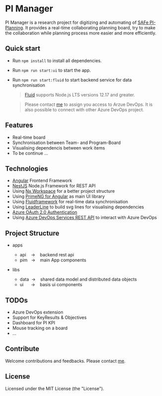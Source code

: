 # PI Manager

PI Manager is a research project for digitizing and automating of [SAFe PI-Planning](https://www.scaledagileframework.com/pi-planning/). It provides a real-time collaborating planning board, try to make the collaboration while planning process more easier and more efficiently.

## Quick start

- Run `npm install` to install all dependencies.
- Run `npm run start:ui` to start the app.
- Run `npm run start:fluid` to start backend service for data synchronisation

  > [Fluid](https://fluidframework.com/start/quick-start/#set-up-your-development-environment) supports Node.js LTS versions 12.17 and greater.
  
  > Please contact [me](xuesong.wen@gmail.com) to assign you access to Arzue DevOps. It is also possible to connect with other Azure DevOps project.

## Features

- Real-time board
- Synchronisation between Team- and Program-Board
- Visualising dependencis between work items
- To be continue ...

## Technologies

- [Angular](https://angular.io/) Frontend Framework
- [NestJS](https://nestjs.com/) Node.js Framework for REST API
- Using [Nx Workspace](https://nx.dev/) for a better project structure
- Using [PrimeNG for Angular](https://www.primefaces.org/primeng/) as main UI library
- Using [Fluidframework](https://fluidframework.com/) for real-time data synchronisation
- Using [LeaderLine](https://anseki.github.io/leader-line/) to build svg lines for visualising dependencies
- [Azure OAuth 2.0 Authentication](https://github.com/AzureAD/microsoft-authentication-library-for-js/tree/msal-angular-v1/lib/msal-angular)
- Using [Azure DevOps Services REST API](https://docs.microsoft.com/en-us/?view=azure-devops-rest-5.1) to interact with Azure DevOps

## Project Structure

- apps
  - api&nbsp;&nbsp;&nbsp;&nbsp;->&nbsp;&nbsp;&nbsp;&nbsp;backend rest api
  - pim&nbsp;&nbsp;&nbsp;->&nbsp;&nbsp;&nbsp;&nbsp;main App components
- libs

  - data&nbsp;&nbsp;->&nbsp;&nbsp;&nbsp;&nbsp;shared data model and distributed data objects
  - ui&nbsp;&nbsp;&nbsp;&nbsp;&nbsp;&nbsp;->&nbsp;&nbsp;&nbsp;&nbsp;basis ui components

## TODOs

- Azure DevOps extension
- Support for KeyResults & Objectives
- Dashboard for PI KPI
- Mouse tracking on a board
- ...

## Contribute

Welcome contributions and feedbacks. Please contact [me](xuesong.wen@gmail.com).

## License

Licensed under the MIT License (the "License").
